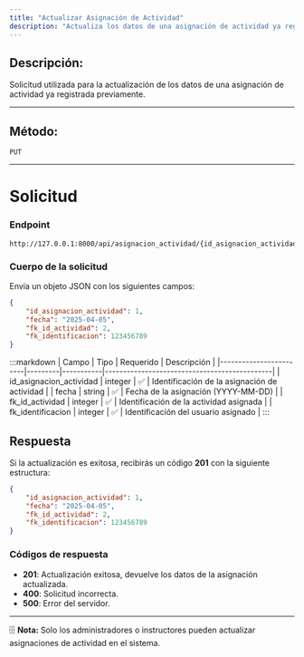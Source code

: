 ```yaml
---
title: "Actualizar Asignación de Actividad"
description: "Actualiza los datos de una asignación de actividad ya registrada en el sistema."
---
```


## Descripción:
Solicitud utilizada para la actualización de los datos de una asignación de actividad ya registrada previamente.

---

## Método: 
```
PUT
```
---

# **Solicitud**

### **Endpoint**
```
http://127.0.0.1:8000/api/asignacion_actividad/{id_asignacion_actividad}
```

### **Cuerpo de la solicitud**
Envía un objeto JSON con los siguientes campos:

```json
{
    "id_asignacion_actividad": 1,
    "fecha": "2025-04-05",
    "fk_id_actividad": 2,
    "fk_identificacion": 123456789
}
```

:::markdown
| Campo                  | Tipo    | Requerido | Descripción                                  |
|------------------------|---------|-----------|----------------------------------------------|
| id_asignacion_actividad | integer | ✅       | Identificación de la asignación de actividad |
| fecha                 | string  | ✅       | Fecha de la asignación (YYYY-MM-DD)         |
| fk_id_actividad       | integer | ✅       | Identificación de la actividad asignada     |
| fk_identificacion     | integer  | ✅       | Identificación del usuario asignado         |
:::

## **Respuesta**

Si la actualización es exitosa, recibirás un código **201** con la siguiente estructura:

```json
{
    "id_asignacion_actividad": 1,
    "fecha": "2025-04-05",
    "fk_id_actividad": 2,
    "fk_identificacion": 123456789
}
```

### **Códigos de respuesta**
- **201**: Actualización exitosa, devuelve los datos de la asignación actualizada.
- **400**: Solicitud incorrecta.
- **500**: Error del servidor.

---

🗄 **Nota:** Solo los administradores o instructores pueden actualizar asignaciones de actividad en el sistema.